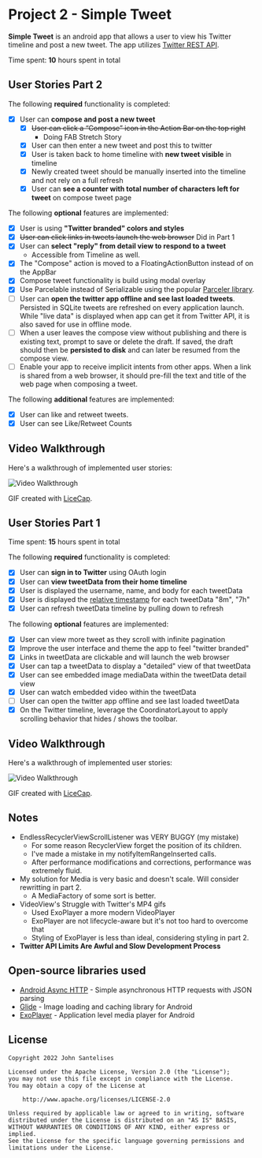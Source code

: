 # Project 2 - Simple Tweet

**Simple Tweet** is an android app that allows a user to view his Twitter timeline and post a new tweet. The app utilizes [Twitter REST API](https://dev.twitter.com/rest/public).

Time spent: **10** hours spent in total

## User Stories Part 2

The following **required** functionality is completed:

- [x] User can **compose and post a new tweet**
  - [x] ~~User can click a “Compose” icon in the Action Bar on the top right~~
    - Doing FAB Stretch Story
  - [x] User can then enter a new tweet and post this to twitter
  - [x] User is taken back to home timeline with **new tweet visible** in timeline
  - [x] Newly created tweet should be manually inserted into the timeline and not rely on a full refresh
  - [x] User can **see a counter with total number of characters left for tweet** on compose tweet page

The following **optional** features are implemented:

- [x] User is using **"Twitter branded" colors and styles**
- [x] ~~User can click links in tweets launch the web browser~~ Did in Part 1
- [x] User can **select "reply" from detail view to respond to a tweet**
  - Accessible from Timeline as well.
- [x] The "Compose" action is moved to a FloatingActionButton instead of on the AppBar
- [x] Compose tweet functionality is build using modal overlay
- [x] Use Parcelable instead of Serializable using the popular [Parceler library](http://guides.codepath.org/android/Using-Parceler).
- [ ] User can **open the twitter app offline and see last loaded tweets**. Persisted in SQLite tweets are refreshed on every application launch. While "live data" is displayed when app can get it from Twitter API, it is also saved for use in offline mode.
- [ ] When a user leaves the compose view without publishing and there is existing text, prompt to save or delete the draft. If saved, the draft should then be **persisted to disk** and can later be resumed from the compose view.
- [ ] Enable your app to receive implicit intents from other apps. When a link is shared from a web browser, it should pre-fill the text and title of the web page when composing a tweet.

The following **additional** features are implemented:

- [x] User can like and retweet tweets.
- [x] User can see Like/Retweet Counts
 
## Video Walkthrough

Here's a walkthrough of implemented user stories:

<img src='http://i.imgur.com/link/to/your/gif/file.gif' title='Video Walkthrough' width='' alt='Video Walkthrough' />

GIF created with [LiceCap](http://www.cockos.com/licecap/).


## User Stories Part 1
Time spent: **15** hours spent in total

The following **required** functionality is completed:

- [x] User can **sign in to Twitter** using OAuth login
- [x]	User can **view tweetData from their home timeline**
  - [x] User is displayed the username, name, and body for each tweetData
  - [x] User is displayed the [relative timestamp](https://gist.github.com/nesquena/f786232f5ef72f6e10a7) for each tweetData "8m", "7h"
- [x] User can refresh tweetData timeline by pulling down to refresh

The following **optional** features are implemented:

- [x] User can view more tweet as they scroll with infinite pagination
- [x] Improve the user interface and theme the app to feel "twitter branded"
- [x] Links in tweetData are clickable and will launch the web browser
- [x] User can tap a tweetData to display a "detailed" view of that tweetData
- [x] User can see embedded image mediaData within the tweetData detail view
- [x] User can watch embedded video within the tweetData
- [ ] User can open the twitter app offline and see last loaded tweetData
- [x] On the Twitter timeline, leverage the CoordinatorLayout to apply scrolling behavior that hides / shows the toolbar.

## Video Walkthrough

Here's a walkthrough of implemented user stories:

<img src='https://user-images.githubusercontent.com/43687971/153701564-bd028615-ff18-4b9b-be6c-e5a1923a79de.gif' title='Video Walkthrough' width='' alt='Video Walkthrough' />

GIF created with [LiceCap](http://www.cockos.com/licecap/).

## Notes

- EndlessRecyclerViewScrollListener was VERY BUGGY (my mistake)
   - For some reason RecyclerView forget the position of its children.
   - I've made a mistake in my notifyItemRangeInserted calls.
   - After performance modifications and corrections, performance was extremely fluid.
- My solution for Media is very basic and doesn't scale. Will consider rewritting in part 2.
   - A MediaFactory of some sort is better.
- VideoView's Struggle with Twitter's MP4 gifs
   - Used ExoPlayer a more modern VideoPlayer
   - ExoPlayer are not lifecycle-aware but it's not too hard to overcome that
   - Styling of ExoPlayer is less than ideal, considering styling in part 2.
- **Twitter API Limits Are Awful and Slow Development Process**


## Open-source libraries used

- [Android Async HTTP](https://github.com/codepath/CPAsyncHttpClient) - Simple asynchronous HTTP requests with JSON parsing
- [Glide](https://github.com/bumptech/glide) - Image loading and caching library for Android
- [ExoPlayer](https://github.com/google/ExoPlayer) - Application level media player for Android

## License

    Copyright 2022 John Santelises

    Licensed under the Apache License, Version 2.0 (the "License");
    you may not use this file except in compliance with the License.
    You may obtain a copy of the License at

        http://www.apache.org/licenses/LICENSE-2.0

    Unless required by applicable law or agreed to in writing, software
    distributed under the License is distributed on an "AS IS" BASIS,
    WITHOUT WARRANTIES OR CONDITIONS OF ANY KIND, either express or implied.
    See the License for the specific language governing permissions and
    limitations under the License.
